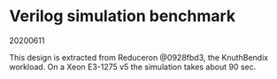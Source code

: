 Verilog simulation benchmark
============================

20200611

This design is extracted from Reduceron @0928fbd3, the KnuthBendix
workload.  On a Xeon E3-1275 v5 the simulation takes about 90 sec.
